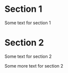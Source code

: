 # Section 1

Some text for section 1


# Section 2

Some text for section 2

Some more text for section 2

